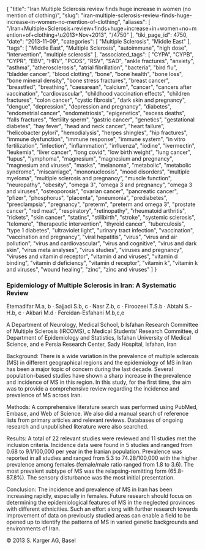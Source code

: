 {
    "title": "Iran Multiple Sclerosis review finds huge increase in women (no mention of clothing)",
    "slug": "iran-multiple-sclerosis-review-finds-huge-increase-in-women-no-mention-of-clothing",
    "aliases": [
        "/Iran+Multiple+Sclerosis+review+finds+huge+increase+in+women+no+mention+of+clothing+\u2013+Nov+2013",
        "/4750"
    ],
    "tiki_page_id": 4750,
    "date": "2013-11-09",
    "categories": [
        "Multiple Sclerosis",
        "Middle East"
    ],
    "tags": [
        "Middle East",
        "Multiple Sclerosis",
        "autoimmune",
        "high dose",
        "intervention",
        "multiple sclerosis"
    ],
    "associated_tags": [
        "CYPA",
        "CYPB",
        "CYPR",
        "EBV",
        "HRV",
        "PCOS",
        "RSV",
        "SAD",
        "ankle fractures",
        "anxiety",
        "asthma",
        "atherosclerosis",
        "atrial fibrillation",
        "bacteria",
        "bird flu",
        "bladder cancer",
        "blood clotting",
        "bone",
        "bone health",
        "bone loss",
        "bone mineral density",
        "bone stress fractures",
        "breast cancer",
        "breastfed",
        "breathing",
        "caesarean",
        "calcium",
        "cancer",
        "cancers after vaccination",
        "cardiovascular",
        "childhood vaccination effects",
        "children fractures",
        "colon cancer",
        "cystic fibrosis",
        "dark skin and pregnancy",
        "dengue",
        "depression",
        "depression and pregnancy",
        "diabetes",
        "endometrial cancer",
        "endometriosis",
        "epigenetics",
        "excess deaths",
        "falls fractures",
        "fertility sperm",
        "gastric cancer",
        "genetics",
        "gestational diabetes",
        "hay fever",
        "head and neck cancer",
        "heart failure",
        "helicobacter pylori",
        "hemodialysis",
        "herpes shingles",
        "hip fractures",
        "immune dysfunction",
        "immune response",
        "immune system",
        "in vitro fertilization",
        "infection",
        "inflammation",
        "influenza",
        "iodine",
        "ivermectin",
        "leukemia",
        "liver cancer",
        "long covid",
        "low birth weight",
        "lung cancer",
        "lupus",
        "lymphoma",
        "magnesium",
        "magnesium and pregnancy",
        "magnesium and viruses",
        "masks",
        "melanoma",
        "metabolic",
        "metabolic syndrome",
        "miscarriage",
        "mononucleosis",
        "mood disorders",
        "multiple myeloma",
        "multiple sclerosis and pregnancy",
        "muscle function",
        "neuropathy",
        "obesity",
        "omega 3",
        "omega 3 and pregnancy",
        "omega 3 and viruses",
        "osteoporosis",
        "ovarian cancer",
        "pancreatic cancer",
        "pfizer",
        "phosphorus",
        "placenta",
        "pneumonia",
        "prediabetes",
        "preeclampsia",
        "pregnancy",
        "preterm",
        "preterm and omega 3",
        "prostate cancer",
        "red meat",
        "respiratory",
        "retinopathy",
        "rheumatoid arthritis",
        "rickets",
        "skin cancer",
        "statins",
        "stillbirth",
        "stroke",
        "systemic sclerosis",
        "telomere",
        "therapeutic intervention",
        "thyroid cancer",
        "tuberculosis",
        "type 1 diabetes",
        "ultraviolet light",
        "urinary tract infection",
        "vaccination",
        "vaccination and pregnancy",
        "viral hepatitis",
        "virus",
        "virus and air pollution",
        "virus and cardiovascular",
        "virus and cognitive",
        "virus and dark skin",
        "virus meta analyses",
        "virus studies",
        "viruses and pregnancy",
        "viruses and vitamin d receptor",
        "vitamin d and viruses",
        "vitamin d binding",
        "vitamin d deficiency",
        "vitamin d receptor",
        "vitamin k",
        "vitamin k and viruses",
        "wound healing",
        "zinc",
        "zinc and viruses"
    ]
}


### Epidemiology of Multiple Sclerosis in Iran: A Systematic Review

Etemadifar M.a, b · Sajjadi S.b, c · Nasr Z.b, c · Firoozeei T.S.b · Abtahi S.-H.b, c · Akbari M.d · Fereidan-Esfahani M.b,c,e

A Department of Neurology, Medical School, b Isfahan Research Committee of Multiple Sclerosis (IRCOMS), c Medical Students' Research Committee, d Department of Epidemiology and Statistics, Isfahan University of Medical Science, and e Persia Research Center, Sady Hospital, Isfahan, Iran

Background: There is a wide variation in the prevalence of multiple sclerosis (MS) in different geographical regions and the epidemiology of MS in Iran has been a major topic of concern during the last decade. Several population-based studies have shown a sharp increase in the prevalence and incidence of MS in this region. In this study, for the first time, the aim was to provide a comprehensive review regarding the incidence and prevalence of MS across Iran. 

Methods: A comprehensive literature search was performed using PubMed, Embase, and Web of Science. We also did a manual search of reference lists from primary articles and relevant reviews. Databases of ongoing research and unpublished literature were also searched. 

Results: A total of 22 relevant studies were reviewed and 11 studies met the inclusion criteria. Incidence data were found in 5 studies and ranged from 0.68 to 9.1/100,000 per year in the Iranian population. Prevalence was reported in all studies and ranged from 5.3 to 74.28/100,000 with the higher prevalence among females (female/male ratio ranged from 1.8 to 3.6). The most prevalent subtype of MS was the relapsing-remitting form (65.8-87.8%). The sensory disturbance was the most initial presentation. 

Conclusion: The incidence and prevalence of MS in Iran has been increasing rapidly, especially in females. Future research should focus on determining the epidemiological features of MS in the neglected provinces with different ethnicities. Such an effort along with further research towards improvement of data on previously studied areas can enable a field to be opened up to identify the patterns of MS in varied genetic backgrounds and environments of Iran.

© 2013 S. Karger AG, Basel